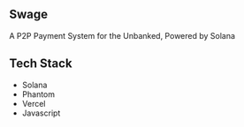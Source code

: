 ## Swage
A P2P Payment System for the Unbanked, Powered by Solana

## Tech Stack
- Solana
- Phantom
- Vercel
- Javascript
